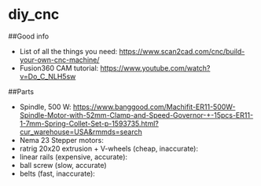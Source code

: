 # diy_cnc

##Good info

- List of all the things you need: https://www.scan2cad.com/cnc/build-your-own-cnc-machine/
- Fusion360 CAM tutorial: https://www.youtube.com/watch?v=Do_C_NLH5sw

##Parts

- Spindle, 500 W: https://www.banggood.com/Machifit-ER11-500W-Spindle-Motor-with-52mm-Clamp-and-Speed-Governor-+-15pcs-ER11-1-7mm-Spring-Collet-Set-p-1593735.html?cur_warehouse=USA&rmmds=search
- Nema 23 Stepper motors: 
- ratrig 20x20 extrusion + V-wheels (cheap, inaccurate):
- linear rails (expensive, accurate):
- ball screw (slow, accurate)
- belts (fast, inaccurate):
